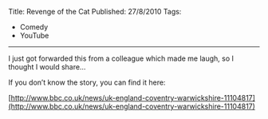 Title: Revenge of the Cat
Published: 27/8/2010
Tags:
- Comedy
- YouTube
---

I just got forwarded this from a colleague which made me laugh, so I thought I would share…

If you don’t know the story, you can find it here:

[http://www.bbc.co.uk/news/uk-england-coventry-warwickshire-11104817](http://www.bbc.co.uk/news/uk-england-coventry-warwickshire-11104817)
